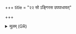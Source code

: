 +++
title = "२२ सो ऽङ्गिरस उपपाधावत्"

+++
<details><summary>मूलम् (GR)</summary>

सो ऽङ्गिरस उपपाधावत् ॥
</details>